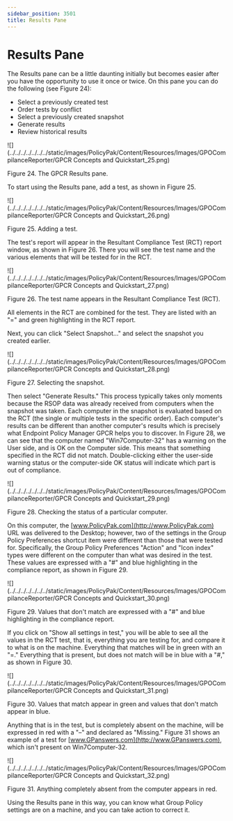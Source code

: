 ```yaml
---
sidebar_position: 3501
title: Results Pane
---
```


# Results Pane

The Results pane can be a little daunting initially but becomes easier after you have the opportunity to use it once or twice. On this pane you can do the following (see Figure 24):

* Select a previously created test
* Order tests by conflict
* Select a previously created snapshot
* Generate results
* Review historical results

![](../../../../../../../static/images/PolicyPak/Content/Resources/Images/GPOCompilanceReporter/GPCR Concepts and Quickstart_25.png)

Figure 24. The GPCR Results pane.

To start using the Results pane, add a test, as shown in Figure 25.

![](../../../../../../../static/images/PolicyPak/Content/Resources/Images/GPOCompilanceReporter/GPCR Concepts and Quickstart_26.png)

Figure 25. Adding a test.

The test's report will appear in the Resultant Compliance Test (RCT) report window, as shown in Figure 26. There you will see the test name and the various elements that will be tested for in the RCT.

![](../../../../../../../static/images/PolicyPak/Content/Resources/Images/GPOCompilanceReporter/GPCR Concepts and Quickstart_27.png)

Figure 26. The test name appears in the Resultant Compliance Test (RCT).

All elements in the RCT are combined for the test. They are listed with an "=" and green highlighting in the RCT report.

Next, you can click "Select Snapshot…" and select the snapshot you created earlier.

![](../../../../../../../static/images/PolicyPak/Content/Resources/Images/GPOCompilanceReporter/GPCR Concepts and Quickstart_28.png)

Figure 27. Selecting the snapshot.

Then select "Generate Results." This process typically takes only moments because the RSOP data was already received from computers when the snapshot was taken. Each computer in the snapshot is evaluated based on the RCT (the single or multiple tests in the specific order). Each computer's results can be different than another computer's results which is precisely what Endpoint Policy Manager GPCR helps you to discover. In Figure 28, we can see that the computer named "Win7Computer-32" has a warning on the User side, and is OK on the Computer side. This means that something specified in the RCT did not match. Double-clicking either the user-side warning status or the computer-side OK status will indicate which part is out of compliance.

![](../../../../../../../static/images/PolicyPak/Content/Resources/Images/GPOCompilanceReporter/GPCR Concepts and Quickstart_29.png)

Figure 28. Checking the status of a particular computer.

On this computer, the [www.PolicyPak.com](http://www.PolicyPak.com) URL was delivered to the Desktop; however, two of the settings in the Group Policy Preferences shortcut item were different than those that were tested for. Specifically, the Group Policy Preferences "Action" and "Icon index" types were different on the computer than what was desired in the test. These values are expressed with a "#" and blue highlighting in the compliance report, as shown in Figure 29.

![](../../../../../../../static/images/PolicyPak/Content/Resources/Images/GPOCompilanceReporter/GPCR Concepts and Quickstart_30.png)

Figure 29. Values that don't match are expressed with a "#" and blue highlighting in the compliance report.

If you click on "Show all settings in test," you will be able to see all the values in the RCT test, that is, everything you are testing for, and compare it to what is on the machine. Everything that matches will be in green with an "=." Everything that is present, but does not match will be in blue with a "#," as shown in Figure 30.

![](../../../../../../../static/images/PolicyPak/Content/Resources/Images/GPOCompilanceReporter/GPCR Concepts and Quickstart_31.png)

Figure 30. Values that match appear in green and values that don't match appear in blue.

Anything that is in the test, but is completely absent on the machine, will be expressed in red with a "–" and declared as "Missing." Figure 31 shows an example of a test for [www.GPanswers.com](http://www.GPanswers.com), which isn't present on Win7Computer-32.

![](../../../../../../../static/images/PolicyPak/Content/Resources/Images/GPOCompilanceReporter/GPCR Concepts and Quickstart_32.png)

Figure 31. Anything completely absent from the computer appears in red.

Using the Results pane in this way, you can know what Group Policy settings are on a machine, and you can take action to correct it.
